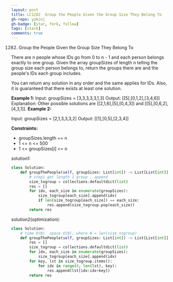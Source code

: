```yaml
---
layout: post
title: LC1282  Group the People Given the Group Size They Belong To
gh-repo: yukinj
gh-badge: [star, fork, follow]
tags: [stack]
comments: true
---
```



1282. Group the People Given the Group Size They Belong To

There are n people whose IDs go from 0 to n - 1 and each person belongs exactly to one group. Given the array groupSizes of length n telling the group size each person belongs to, return the groups there are and the people's IDs each group includes.

You can return any solution in any order and the same applies for IDs. Also, it is guaranteed that there exists at least one solution. 

 

**Example 1:**
Input: groupSizes = [3,3,3,3,3,1,3]
Output: [[5],[0,1,2],[3,4,6]]
Explanation: 
Other possible solutions are [[2,1,6],[5],[0,4,3]] and [[5],[0,6,2],[4,3,1]].
**Example 2:**

Input: groupSizes = [2,1,3,3,3,2]
Output: [[1],[0,5],[2,3,4]]
 

**Constraints:**
- groupSizes.length == n
- 1 <= n <= 500
- 1 <= groupSizes[i] <= n


solution1:
```python
class Solution:
    def groupThePeople(self, groupSizes: List[int]) -> List[List[int]]:
        # step1 get length 1 group , append 
        size_togroup = collections.defaultdict(list)
        res = []
        for idx, each_size in enumerate(groupSizes):
            size_togroup[each_size].append(idx)
            if len(size_togroup[each_size]) == each_size:
                res.append(size_togroup.pop(each_size))
        return res

```


solution2(optimization):
```python
class Solution:
    # time O(N)  space O(N), where N = len(size_togroup)
    def groupThePeople(self, groupSizes: List[int]) -> List[List[int]]: 
        res = []
        size_togroup = collections.defaultdict(list)
        for idx, each_size in enumerate(groupSizes):
            size_togroup[each_size].append(idx)
        for key, lst in size_togroup.items():
            for idx in range(0, len(lst), key):
                res.append(lst[idx:idx+key])
        return res
                

```